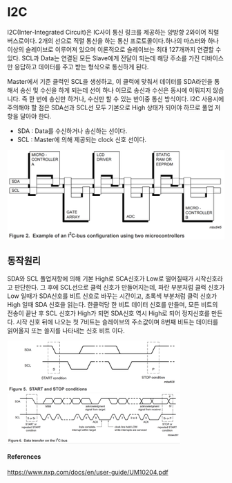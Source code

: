 # I2C

I2C(Inter-Integrated Circuit)은 IC사이 통신 링크를 제공하는 양방향 2와이어 직렬 버스로이다. 2개의 선으로 직렬 통신을 하는 통신 프로토콜이다.하나의 마스터와 하나 이상의 슬레이브로 이루어져 있으며 이론적으로 슬레이브는 최대 127개까지 연결할 수 있다. SCL과 Data는 연결된 모든 Slave에게 전달이 되는데 해당 주소를 가진 디바이스만 응답하고 데이터를 주고 받는 형식으로 통신하게 된다.

Master에서 기준 클럭인 SCL을 생성하고, 이 클럭에 맞춰서 데이터를 SDA라인을 통해서 송신 및 수신을 하게 되는데 선이 하나 이므로 송신과 수신은 동시에 이뤄지지 않습니다. 즉 한 번에 송신만 하거나, 수신만 할 수 있는 반이중 통신 방식이다. I2C 사용시에 주의해야 할 점은 SDA선과 SCL선 모두 기본으로 High 상태가 되어야 하므로 풀업 저항을 달아야 한다.

- SDA : Data를 수신하거나 송신하는 선이다.
- SCL : Master에 의해 제공되는 clock 신호 선이다.

<div align="center">
    <img src="img/i2c_bus_conf.png"> 
</div>

## 동작원리 

SDA와 SCL 풀업저항에 의해 기본 High로 SCA신호가 Low로 떨어질때가 시작신호라고 판단한다. 그 후에 SCL선으로 클럭 신호가 만들어지는데, 파란 부분처럼 클럭 신호가 Low 일때가 SDA신호를 비트 신호로 바꾸는 시간이고, 초록색 부분처럼 클럭 신호가 High 일때 SDA 신호을 읽는다. 한클럭당 한 비트 데이터 신호를 만들며, 모든 비트의 전송이 끝난 후 SCL 신호가 High가 되면 SDA신호 역시 High로 되어 정지신호를 만든다. 시작 신호 뒤에 나오는 첫 7비트는 슬레이브의 주소값이며 8번째 비트는 데이터를 읽어올지 또는 쓸지를 나타내는 신호 비트 이다.

<div align="center" style="width: 400px">
    <img src="img/start_stop.png"> 
    <img src="img/data_transfer.png"> 
</div> 

#### References
https://www.nxp.com/docs/en/user-guide/UM10204.pdf